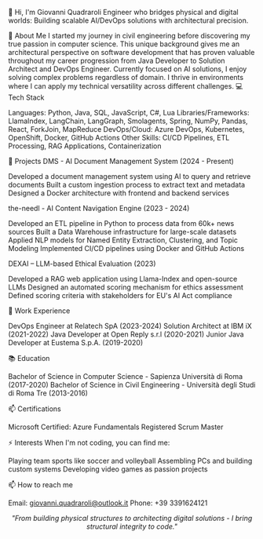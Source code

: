 👋 Hi, I'm Giovanni Quadraroli
Engineer who bridges physical and digital worlds: Building scalable AI/DevOps solutions with architectural precision.

🚀 About Me
I started my journey in civil engineering before discovering my true passion in computer science. This unique background gives me an architectural perspective on software development that has proven valuable throughout my career progression from Java Developer to Solution Architect and DevOps Engineer.
Currently focused on AI solutions, I enjoy solving complex problems regardless of domain. I thrive in environments where I can apply my technical versatility across different challenges.
💻 Tech Stack

Languages: Python, Java, SQL, JavaScript, C#, Lua
Libraries/Frameworks: LlamaIndex, LangChain, LangGraph, Smolagents, Spring, NumPy, Pandas, React, ForkJoin, MapReduce
DevOps/Cloud: Azure DevOps, Kubernetes, OpenShift, Docker, GitHub Actions
Other Skills: CI/CD Pipelines, ETL Processing, RAG Applications, Containerization

🔭 Projects
DMS - AI Document Management System (2024 - Present)

Developed a document management system using AI to query and retrieve documents
Built a custom ingestion process to extract text and metadata
Designed a Docker architecture with frontend and backend services

the-needl - AI Content Navigation Engine (2023 - 2024)

Developed an ETL pipeline in Python to process data from 60k+ news sources
Built a Data Warehouse infrastructure for large-scale datasets
Applied NLP models for Named Entity Extraction, Clustering, and Topic Modeling
Implemented CI/CD pipelines using Docker and GitHub Actions

DEXAI – LLM-based Ethical Evaluation (2023)

Developed a RAG web application using Llama-Index and open-source LLMs
Designed an automated scoring mechanism for ethics assessment
Defined scoring criteria with stakeholders for EU's AI Act compliance

🌱 Work Experience

DevOps Engineer at Relatech SpA (2023-2024)
Solution Architect at IBM iX (2021-2022)
Java Developer at Open Reply s.r.l (2020-2021)
Junior Java Developer at Eustema S.p.A. (2019-2020)

📚 Education

Bachelor of Science in Computer Science - Sapienza Università di Roma (2017-2020)
Bachelor of Science in Civil Engineering - Università degli Studi di Roma Tre (2013-2016)

📫 Certifications

Microsoft Certified: Azure Fundamentals
Registered Scrum Master

⚡ Interests
When I'm not coding, you can find me:

Playing team sports like soccer and volleyball
Assembling PCs and building custom systems
Developing video games as passion projects

📫 How to reach me

Email: giovanni.quadraroli@outlook.it
Phone: +39 3391624121


<div align="center">
<i>"From building physical structures to architecting digital solutions - I bring structural integrity to code."</i>
